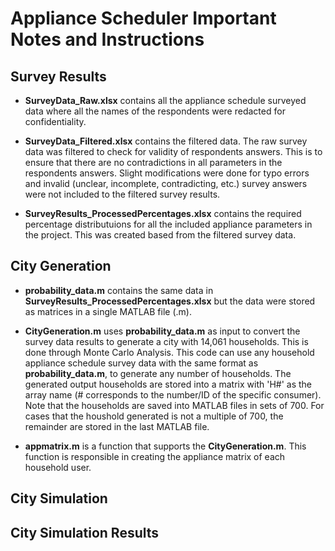 # Appliance Scheduler Important Notes and Instructions


## Survey Results

- **SurveyData_Raw.xlsx** contains all the appliance schedule surveyed data where all the names of the respondents were redacted for confidentiality. 

- **SurveyData_Filtered.xlsx** contains the filtered data. The raw survey data was filtered to check for validity of respondents answers. This is to ensure that there are no contradictions in all parameters in the respondents answers. Slight modifications were done for typo errors and invalid (unclear, incomplete, contradicting, etc.) survey answers were not included to the filtered survey results. 

- **SurveyResults_ProcessedPercentages.xlsx** contains the required percentage distributuions for all the included appliance parameters in the project. This was created based from the filtered survey data. 

## City Generation

- **probability_data.m** contains the same data in **SurveyResults_ProcessedPercentages.xlsx** but the data were stored as matrices in a single MATLAB file (.m). 

- **CityGeneration.m** uses **probability_data.m** as input to convert the survey data results to generate a city with 14,061 households. This is done through Monte Carlo Analysis. This code can use any household appliance schedule survey data with the same format as **probability_data.m**, to generate any number of households. The  generated output households are stored into a matrix with 'H#' as the array name (# corresponds to the number/ID of the specific consumer). Note that the households are saved into MATLAB files in sets of 700. For cases that the houshold generated is not a multiple of 700, the remainder are stored in the last MATLAB file. 

- **appmatrix.m** is a function that supports the **CityGeneration.m**. This function is responsible in creating the appliance matrix of each household user. 

## City Simulation


## City Simulation Results
